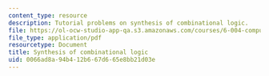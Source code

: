```yaml
---
content_type: resource
description: Tutorial problems on synthesis of combinational logic.
file: https://ol-ocw-studio-app-qa.s3.amazonaws.com/courses/6-004-computation-structures-spring-2009/0066ad8a94b412b667d665e8bb21d03e_MIT6_004s09_tutor05.pdf
file_type: application/pdf
resourcetype: Document
title: Synthesis of combinational logic
uid: 0066ad8a-94b4-12b6-67d6-65e8bb21d03e
---
```

